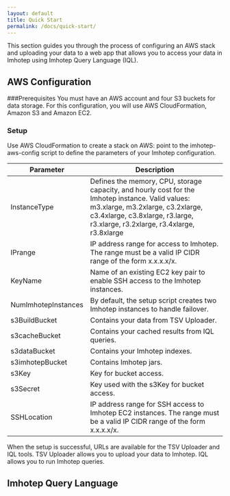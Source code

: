 ```yaml
---
layout: default
title: Quick Start
permalink: /docs/quick-start/
---
```


This section guides you through the process of configuring an AWS stack and uploading your data to a web app that allows you to access your data in Imhotep using Imhotep Query Language (IQL). 

## AWS Configuration

###Prerequisites
You must have an AWS account and four S3 buckets for data storage. For this configuration, you will use AWS CloudFormation, Amazon S3 and Amazon EC2.

### Setup
Use AWS CloudFormation to create a stack on AWS: point to the imhotep-aws-config script to define the parameters of your Imhotep configuration. 

| Parameter | Description |
| ------------- | --------- |
| InstanceType | Defines the memory, CPU, storage capacity, and hourly cost for the Imhotep instance. Valid values: m3.xlarge, m3.2xlarge, c3.2xlarge, c3.4xlarge, c3.8xlarge, r3.large, r3.xlarge, r3.2xlarge, r3.4xlarge, r3.8xlarge |
| IPrange | IP address range for access to Imhotep. The range must be a valid IP CIDR range of the form x.x.x.x/x. |
| KeyName | Name of an existing EC2 key pair to enable SSH access to the Imhotep instances. |
| NumImhotepInstances | By default, the setup script creates two Imhotep instances to handle failover. |
| s3BuildBucket | Contains your data from TSV Uploader. |
| s3cacheBucket | Contains your cached results from IQL queries. |
| s3dataBucket | Contains your Imhotep indexes. |
| s3imhotepBucket | Contains Imhotep jars. |
| s3Key | Key for bucket access. |
| s3Secret | Key used with the s3Key for bucket access. |
| SSHLocation | IP address range for SSH access to Imhotep EC2 instances. The range must be a valid IP CIDR range of the form x.x.x.x/x. |

When the setup is successful, URLs are available for the TSV Uploader and IQL tools. TSV Uploader allows you to upload your data to Imhotep. IQL allows you to run Imhotep queries.




## Imhotep Query Language




